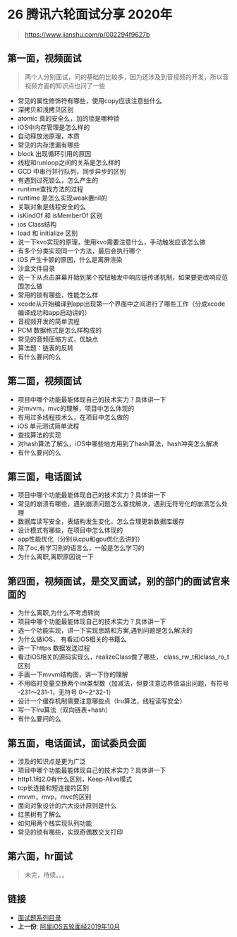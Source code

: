 # 26 腾讯六轮面试分享 2020年

> https://www.jianshu.com/p/002294f9627b

## 第一面，视频面试

>  两个人分别面试，问的基础的比较多，因为还涉及到音视频的开发，所以音视频方面的知识点也问了一些

* 常见的属性修饰符有哪些，使用copy应该注意些什么
* 深拷贝和浅拷贝区别
* atomic 真的安全么，加的锁是哪种锁
* iOS中内存管理是怎么样的
* 自动释放池原理，本质
* 常见的内存泄漏有哪些
* block 出现循环引用的原因
* 线程和runloop之间的关系是怎么样的
* GCD 中串行并行队列，同步异步的区别
* 有遇到过死锁么，怎么产生的
* runtime查找方法的过程
* runtime 是怎么实现weak置nil的
* 关联对象是线程安全的么
* isKindOf 和 isMemberOf 区别
* ios Class结构
* load 和 initialize 区别
* 说一下kvo实现的原理，使用kvo需要注意什么，手动触发应该怎么做
* 有多个分类实现同一个方法，最后会执行哪个
* iOS 产生卡顿的原因，什么是离屏渲染
* 沙盒文件目录
* 说一下从点击屏幕开始到某个按钮触发中响应链传递机制，如果要更改响应范围怎么做
* 常用的锁有哪些，性能怎么样
* xcode从开始编译到app出现第一个界面中之间进行了哪些工作（分成xcode编译成功和app启动讲的）
* 音视频开发的简单流程
* PCM 数据格式是怎么样构成的
* 常见的音频压缩方式，优缺点
* 算法题：链表的反转
* 有什么要问的么

## 第二面，视频面试
* 项目中哪个功能最能体现自己的技术实力？具体讲一下
* 对mvvm，mvc的理解，项目中怎么体现的
* 有用过多线程技术么，在项目中怎么做的
* iOS 单元测试简单流程
* 查找算法的实现
* 对hash算法了解么，iOS中哪些地方用到了hash算法，hash冲突怎么解决
* 有什么要问的么

## 第三面，电话面试
* 项目中哪个功能最能体现自己的技术实力？具体讲一下
* 常见的崩溃有哪些，遇到崩溃问题怎么查找解决，遇到无符号化的崩溃怎么处理
* 数据库读写安全，表结构发生变化，怎么合理更新数据库缓存
* 设计模式有哪些，在项目中怎么体现的
* app性能优化（分别从cpu和gpu优化去讲的）
* 除了oc,有学习别的语言么，一般是怎么学习的
* 为什么离职,离职原因说一下

## 第四面，视频面试，是交叉面试，别的部门的面试官来面的

* 为什么离职,为什么不考虑转岗
* 项目中哪个功能最能体现自己的技术实力？具体讲一下
* 选一个功能实现，讲一下实现思路和方案,遇到问题是怎么解决的
* 为什么做iOS， 有看过iOS相关的书籍么
* 讲一下https 数据发送过程
* 看过iOS相关的源码实现么，realizeClass做了哪些， class_rw_t和class_ro_t 区别
* 手画一下mvvm结构图，讲一下你的理解
* 不用临时变量交换两个int类型数（加减法，但要注意边界值溢出问题，有符号 -231～231-1，无符号 0～2^32-1）
* 设计一个缓存机制需要注意哪些点（lru算法，线程读写安全）
* 写一下lru算法（双向链表+hash）
* 有什么要问的么

## 第五面，电话面试，面试委员会面
* 涉及的知识点是更为广泛
* 项目中哪个功能最能体现自己的技术实力？具体讲一下
* http1.1和2.0有什么区别，Keep-Alive模式
* tcp长连接和短连接的区别
* mvvm，mvp，mvc的区别
* 面向对象设计的六大设计原则是什么
* 红黑树有了解么
* 如何用两个栈实现队列功能
* 常见的锁有哪些，实现奇偶数交叉打印

## 第六面，hr面试

> 未完，待续。。。

## 链接

- [面试题系列目录](../README.md)
- **上一份**: [阿里iOS五轮面经2019年10月](24阿里iOS五轮面经2019年10月.md)
